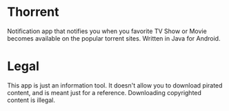 # Thorrent
Notification app that notifies you when you favorite TV Show or Movie becomes available on the popular torrent sites. Written in Java for Android.

# Legal
This app is just an information tool. It doesn't allow you to download pirated content, and is meant just for a reference. Downloading
copyrighted content is illegal.
